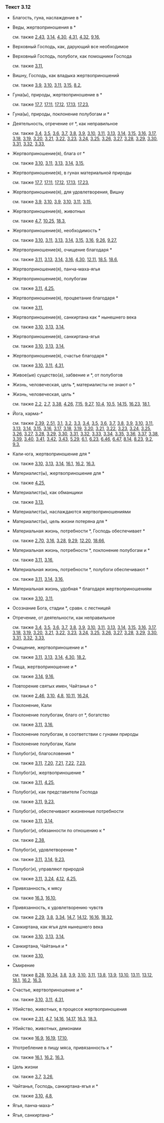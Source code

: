 ### Текст 3.12
	
- Благость, гуна, наслаждение в \*

	
- Веды, жертвоприношения в \*

	см. также  [2.43](../02/0243.md),  [3.14](../03/0314.md),  [4.30](../04/0430.md),  [4.31](../04/0431.md),  [4.32](../04/0432.md),  [9.16](../09/0916.md), 
	
- Верховный Господь, как, дарующий все необходимое

	
- Верховный Господь, полубоги, как помощники Господа

	см. также  [3.11](../03/0311.md), 
	
- Вишну, Господь, как владыка жертвоприношений

	см. также  [3.9](../03/0309.md),  [3.10](../03/0310.md),  [3.11](../03/0311.md),  [3.15](../03/0315.md),  [8.2](../08/0802.md), 
	
- Гуна(ы), природы, жертвоприношение в \*

	см. также  [17.7](../17/1707.md),  [17.11](../17/1711.md),  [17.12](../17/1712.md),  [17.13](../17/1713.md),  [17.23](../17/1723.md), 
	
- Гуна(ы), природы, поклонение полубогам и \*

	
- Деятельность, отречение от \*, как неправильное

	см. также  [3.4](../03/0304.md),  [3.5](../03/0305.md),  [3.6](../03/0306.md),  [3.7](../03/0307.md),  [3.8](../03/0308.md),  [3.9](../03/0309.md),  [3.10](../03/0310.md),  [3.11](../03/0311.md),  [3.13](../03/0313.md),  [3.14](../03/0314.md),  [3.15](../03/0315.md),  [3.16](../03/0316.md),  [3.17](../03/0317.md),  [3.18](../03/0318.md),  [3.19](../03/0319.md),  [3.20](../03/0320.md),  [3.21](../03/0321.md),  [3.22](../03/0322.md),  [3.23](../03/0323.md),  [3.24](../03/0324.md),  [3.25](../03/0325.md),  [3.26](../03/0326.md),  [3.27](../03/0327.md),  [3.28](../03/0328.md),  [3.29](../03/0329.md),  [3.30](../03/0330.md),  [3.31](../03/0331.md),  [3.32](../03/0332.md),  [3.33](../03/0333.md), 
	
- Жертвоприношение(я), блага от \*

	см. также  [3.10](../03/0310.md),  [3.11](../03/0311.md),  [3.13](../03/0313.md),  [3.14](../03/0314.md),  [3.15](../03/0315.md), 
	
- Жертвоприношение(я), в гунах материальной природы

	см. также  [17.7](../17/1707.md),  [17.11](../17/1711.md),  [17.12](../17/1712.md),  [17.13](../17/1713.md),  [17.23](../17/1723.md), 
	
- Жертвоприношение(я), для удовлетворения, Вишну

	см. также  [3.9](../03/0309.md),  [3.10](../03/0310.md),  [3.9](../03/0309.md),  [3.10](../03/0310.md),  [3.11](../03/0311.md),  [3.15](../03/0315.md), 
	
- Жертвоприношение(я), животных

	см. также  [4.7](../04/0407.md),  [10.25](../10/1025.md),  [18.3](../18/1803.md), 
	
- Жертвоприношение(я), необходимость \*

	см. также  [3.10](../03/0310.md),  [3.11](../03/0311.md),  [3.13](../03/0313.md),  [3.14](../03/0314.md),  [3.15](../03/0315.md),  [3.16](../03/0316.md),  [9.26](../09/0926.md),  [9.27](../09/0927.md), 
	
- Жертвоприношение(я), очищение благодаря \*

	см. также  [3.11](../03/0311.md),  [3.13](../03/0313.md),  [3.14](../03/0314.md),  [3.16](../03/0316.md),  [4.30](../04/0430.md),  [12.11](../12/1211.md),  [18.5](../18/1805.md),  [18.6](../18/1806.md), 
	
- Жертвоприношение(я), панча-маха-ягья

	
- Жертвоприношение(я), полубогам

	см. также  [3.11](../03/0311.md),  [4.25](../04/0425.md), 
	
- Жертвоприношение(я), процветание благодаря \*

	см. также  [3.11](../03/0311.md), 
	
- Жертвоприношение(я), санкиртана как \* нынешнего века

	см. также  [3.10](../03/0310.md),  [3.13](../03/0313.md),  [3.14](../03/0314.md), 
	
- Жертвоприношение(я), санкиртана-ягья

	см. также  [3.10](../03/0310.md),  [3.13](../03/0313.md),  [3.14](../03/0314.md), 
	
- Жертвоприношение(я), счастье благодаря \*

	см. также  [3.10](../03/0310.md),  [3.11](../03/0311.md),  [4.31](../04/0431.md), 
	
- Живое(ые) существо(а), забвение и \*, от полубогов

	
- Жизнь, человеческая, цель \*, материалисты не знают о \*

	
- Жизнь, человеческая, цель \*

	см. также  [2.2](../02/0202.md),  [2.7](../02/0207.md),  [3.38](../03/0338.md),  [4.26](../04/0426.md),  [7.15](../07/0715.md),  [9.27](../09/0927.md),  [10.4](../10/1004.md),  [10.5](../10/1005.md),  [14.15](../14/1415.md),  [16.23](../16/1623.md),  [18.1](../18/1801.md), 
	
- Йога, карма-\*

	см. также  [2.39](../02/0239.md),  [2.51](../02/0251.md),  [3.1](../03/0301.md),  [3.2](../03/0302.md),  [3.3](../03/0303.md),  [3.4](../03/0304.md),  [3.5](../03/0305.md),  [3.6](../03/0306.md),  [3.7](../03/0307.md),  [3.8](../03/0308.md),  [3.9](../03/0309.md),  [3.10](../03/0310.md),  [3.11](../03/0311.md),  [3.13](../03/0313.md),  [3.14](../03/0314.md),  [3.15](../03/0315.md),  [3.16](../03/0316.md),  [3.17](../03/0317.md),  [3.18](../03/0318.md),  [3.19](../03/0319.md),  [3.20](../03/0320.md),  [3.21](../03/0321.md),  [3.22](../03/0322.md),  [3.23](../03/0323.md),  [3.24](../03/0324.md),  [3.25](../03/0325.md),  [3.26](../03/0326.md),  [3.27](../03/0327.md),  [3.28](../03/0328.md),  [3.29](../03/0329.md),  [3.30](../03/0330.md),  [3.31](../03/0331.md),  [3.32](../03/0332.md),  [3.33](../03/0333.md),  [3.34](../03/0334.md),  [3.35](../03/0335.md),  [3.36](../03/0336.md),  [3.37](../03/0337.md),  [3.38](../03/0338.md),  [3.39](../03/0339.md),  [3.40](../03/0340.md),  [3.41](../03/0341.md),  [3.42](../03/0342.md),  [3.43](../03/0343.md),  [5.29](../05/0529.md),  [6.1](../06/0601.md),  [6.23](../06/0623.md),  [6.46](../06/0646.md),  [6.47](../06/0647.md),  [8.14](../08/0814.md),  [8.23](../08/0823.md),  [9.2](../09/0902.md),  [9.3](../09/0903.md), 
	
- Кали-юга, жертвоприношение для \*

	см. также  [3.10](../03/0310.md),  [3.13](../03/0313.md),  [3.14](../03/0314.md),  [16.1](../16/1601.md),  [16.2](../16/1602.md),  [16.3](../16/1603.md), 
	
- Материалист(ы), жертвоприношение для \*

	см. также  [4.25](../04/0425.md), 
	
- Материалист(ы), как обманщики

	см. также  [3.13](../03/0313.md), 
	
- Материалист(ы), наслаждаются жертвоприношениями

	
- Материалист(ы), цель жизни потеряна для \*

	
- Материальная жизнь, потребности \*, Господь обеспечивает \*

	см. также  [2.70](../02/0270.md),  [3.16](../03/0316.md),  [3.28](../03/0328.md),  [9.29](../09/0929.md),  [12.20](../12/1220.md),  [18.66](../18/1866.md), 
	
- Материальная жизнь, потребности \*, поклонение полубогам и \*

	см. также  [3.11](../03/0311.md),  [3.16](../03/0316.md), 
	
- Материальная жизнь, потребности \*, полубоги обеспечивают \*

	см. также  [3.11](../03/0311.md),  [3.14](../03/0314.md),  [3.16](../03/0316.md), 
	
- Материальная жизнь, удобная \* благодаря жертвоприношениям

	см. также  [3.10](../03/0310.md),  [3.11](../03/0311.md), 
	
- Осознание Бога, стадии \*, сравн. с лестницей

	
- Отречение, от деятельности, как неправильное

	см. также  [3.4](../03/0304.md),  [3.5](../03/0305.md),  [3.6](../03/0306.md),  [3.7](../03/0307.md),  [3.8](../03/0308.md),  [3.9](../03/0309.md),  [3.10](../03/0310.md),  [3.11](../03/0311.md),  [3.13](../03/0313.md),  [3.14](../03/0314.md),  [3.15](../03/0315.md),  [3.16](../03/0316.md),  [3.17](../03/0317.md),  [3.18](../03/0318.md),  [3.19](../03/0319.md),  [3.20](../03/0320.md),  [3.21](../03/0321.md),  [3.22](../03/0322.md),  [3.23](../03/0323.md),  [3.24](../03/0324.md),  [3.25](../03/0325.md),  [3.26](../03/0326.md),  [3.27](../03/0327.md),  [3.28](../03/0328.md),  [3.29](../03/0329.md),  [3.30](../03/0330.md),  [3.31](../03/0331.md),  [3.32](../03/0332.md),  [3.33](../03/0333.md), 
	
- Очищение, жертвоприношение и \*

	см. также  [3.11](../03/0311.md),  [3.13](../03/0313.md),  [3.14](../03/0314.md),  [4.30](../04/0430.md),  [18.2](../18/1802.md), 
	
- Пища, жертвоприношение и \*

	см. также  [3.14](../03/0314.md),  [9.16](../09/0916.md), 
	
- Повторение святых имен, Чайтанья о \*

	см. также  [2.46](../02/0246.md),  [3.10](../03/0310.md),  [4.8](../04/0408.md),  [10.11](../10/1011.md),  [16.24](../16/1624.md), 
	
- Поклонение, Кали

	
- Поклонение полубогам, благо от \*, богатство

	см. также  [3.11](../03/0311.md),  [3.16](../03/0316.md), 
	
- Поклонение полубогам, в соответствии с гунами природы

	
- Поклонение полубогам, Кали

	
- Полубог(и), благословения \*

	см. также  [3.11](../03/0311.md),  [7.20](../07/0720.md),  [7.21](../07/0721.md),  [7.22](../07/0722.md),  [7.23](../07/0723.md), 
	
- Полубог(и), жертвоприношение \*

	см. также  [3.11](../03/0311.md),  [4.25](../04/0425.md), 
	
- Полубог(и), как представители Господа

	см. также  [3.11](../03/0311.md),  [9.23](../09/0923.md), 
	
- Полубог(и), обеспечивают жизненные потребности

	см. также  [3.11](../03/0311.md),  [3.14](../03/0314.md), 
	
- Полубог(и), обязанности по отношению к \*

	см. также  [2.38](../02/0238.md), 
	
- Полубог(и), удовлетворение \*

	см. также  [3.11](../03/0311.md),  [3.14](../03/0314.md),  [9.23](../09/0923.md), 
	
- Полубог(и), управляют природой

	см. также  [3.11](../03/0311.md),  [3.24](../03/0324.md),  [4.12](../04/0412.md),  [4.25](../04/0425.md), 
	
- Привязанность, к мясу

	см. также  [16.3](../16/1603.md),  [16.10](../16/1610.md), 
	
- Привязанность, к удовлетворению чувств

	см. также  [2.29](../02/0229.md),  [3.8](../03/0308.md),  [3.34](../03/0334.md),  [14.7](../14/1407.md),  [14.12](../14/1412.md),  [16.16](../16/1616.md),  [18.32](../18/1832.md), 
	
- Санкиртана, как ягья для нынешнего века

	см. также  [3.10](../03/0310.md),  [3.13](../03/0313.md),  [3.14](../03/0314.md), 
	
- Санкиртана, Чайтанья и \*

	см. также  [3.10](../03/0310.md), 
	
- Смирение

	см. также  [8.28](../08/0828.md),  [10.34](../10/1034.md),  [3.8](../03/0308.md),  [3.9](../03/0309.md),  [3.10](../03/0310.md),  [3.11](../03/0311.md),  [13.8](../13/1308.md),  [13.9](../13/1309.md),  [13.10](../13/1310.md),  [13.11](../13/1311.md),  [13.12](../13/1312.md),  [16.1](../16/1601.md),  [16.2](../16/1602.md),  [16.3](../16/1603.md), 
	
- Счастье, жертвоприношение и \*

	см. также  [3.10](../03/0310.md),  [3.11](../03/0311.md),  [4.31](../04/0431.md), 
	
- Убийство, животных, в процессе жертвоприношения

	см. также  [2.31](../02/0231.md),  [4.7](../04/0407.md),  [14.16](../14/1416.md),  [14.17](../14/1417.md),  [16.3](../16/1603.md),  [18.3](../18/1803.md), 
	
- Убийство, животных, демонами

	см. также  [16.9](../16/1609.md),  [16.19](../16/1619.md),  [17.10](../17/1710.md), 
	
- Употребление в пищу мяса, привязанность к \*

	см. также  [16.1](../16/1601.md),  [16.2](../16/1602.md),  [16.3](../16/1603.md), 
	
- Цель жизни

	см. также  [3.7](../03/0307.md),  [3.26](../03/0326.md), 
	
- Чайтанья, Господь, санкиртана-ягья и \*

	см. также  [3.10](../03/0310.md),  [4.8](../04/0408.md), 
	
- Ягья, панча-маха-\*

	
- Ягья, санкиртана-\*


